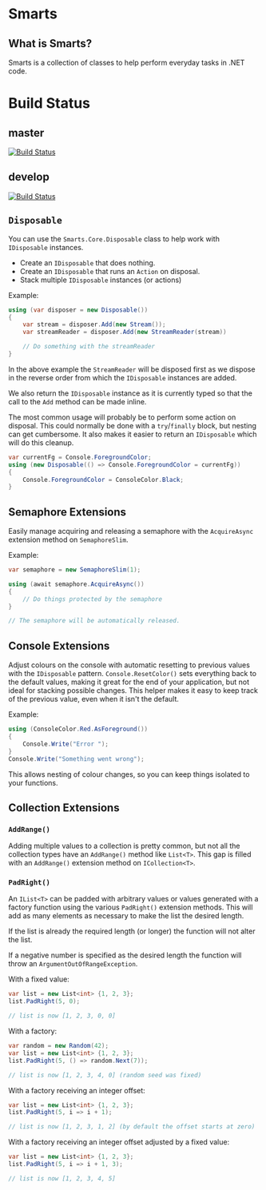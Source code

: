 # Smarts

## What is Smarts?

Smarts is a collection of classes to help perform everyday tasks in .NET code.

# Build Status
## master
[![Build Status](https://dev.azure.com/rhysparry/Smarts/_apis/build/status/rhysparry.Smarts?branchName=master)](https://dev.azure.com/rhysparry/Smarts/_build/latest?definitionId=1&branchName=master)
## develop
[![Build Status](https://dev.azure.com/rhysparry/Smarts/_apis/build/status/rhysparry.Smarts?branchName=develop)](https://dev.azure.com/rhysparry/Smarts/_build/latest?definitionId=1&branchName=develop)

## `Disposable`

You can use the `Smarts.Core.Disposable` class to help work with `IDisposable`
instances.

- Create an `IDisposable` that does nothing.
- Create an `IDisposable` that runs an `Action` on disposal.
- Stack multiple `IDisposable` instances (or actions)

Example:

```csharp
using (var disposer = new Disposable())
{
    var stream = disposer.Add(new Stream());
    var streamReader = disposer.Add(new StreamReader(stream))

    // Do something with the streamReader
}
```

In the above example the `StreamReader` will be disposed first as we dispose in
the reverse order from which the `IDisposable` instances are added.

We also return the `IDisposable` instance as it is currently typed so that the
call to the `Add` method can be made inline.

The most common usage will probably be to perform some action on disposal. This
could normally be done with a `try`/`finally` block, but nesting can get
cumbersome. It also makes it easier to return an `IDisposable` which will do
this cleanup.

```csharp
var currentFg = Console.ForegroundColor;
using (new Disposable(() => Console.ForegroundColor = currentFg))
{
    Console.ForegroundColor = ConsoleColor.Black;
}
```

## Semaphore Extensions

Easily manage acquiring and releasing a semaphore with the `AcquireAsync`
extension method on `SemaphoreSlim`.

Example:

```csharp
var semaphore = new SemaphoreSlim(1);

using (await semaphore.AcquireAsync())
{
    // Do things protected by the semaphore
}

// The semaphore will be automatically released.
```

## Console Extensions

Adjust colours on the console with automatic resetting to previous values with
the `IDisposable` pattern. `Console.ResetColor()` sets everything back to the
default values, making it great for the end of your application, but not ideal
for stacking possible changes. This helper makes it easy to keep track of the
previous value, even when it isn't the default.

Example:

```csharp
using (ConsoleColor.Red.AsForeground())
{
    Console.Write("Error ");
}
Console.Write("Something went wrong");
```

This allows nesting of colour changes, so you can keep things isolated to your
functions.

## Collection Extensions

### `AddRange()`

Adding multiple values to a collection is pretty common, but not all the
collection types have an `AddRange()` method like `List<T>`. This gap is filled
with an `AddRange()` extension method on `ICollection<T>`.

### `PadRight()`

An `IList<T>` can be padded with arbitrary values or values generated with a
factory function using the various `PadRight()` extension methods. This will
add as many elements as necessary to make the list the desired length.

If the list is already the required length (or longer) the function will not
alter the list.

If a negative number is specified as the desired length the function will throw
an `ArgumentOutOfRangeException`.

With a fixed value:

```csharp
var list = new List<int> {1, 2, 3};
list.PadRight(5, 0);

// list is now [1, 2, 3, 0, 0]
```

With a factory:

```csharp
var random = new Random(42);
var list = new List<int> {1, 2, 3};
list.PadRight(5, () => random.Next(7));

// list is now [1, 2, 3, 4, 0] (random seed was fixed)
```

With a factory receiving an integer offset:

```csharp
var list = new List<int> {1, 2, 3};
list.PadRight(5, i => i + 1);

// list is now [1, 2, 3, 1, 2] (by default the offset starts at zero)
```

With a factory receiving an integer offset adjusted by a fixed value:

```csharp
var list = new List<int> {1, 2, 3};
list.PadRight(5, i => i + 1, 3);

// list is now [1, 2, 3, 4, 5]
```

